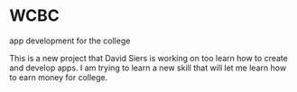 # WCBC
app development for the college

This is a new project that David Siers is working on too learn how to create and develop apps. I am trying to learn a new skill that will let me learn how to earn money for college.
